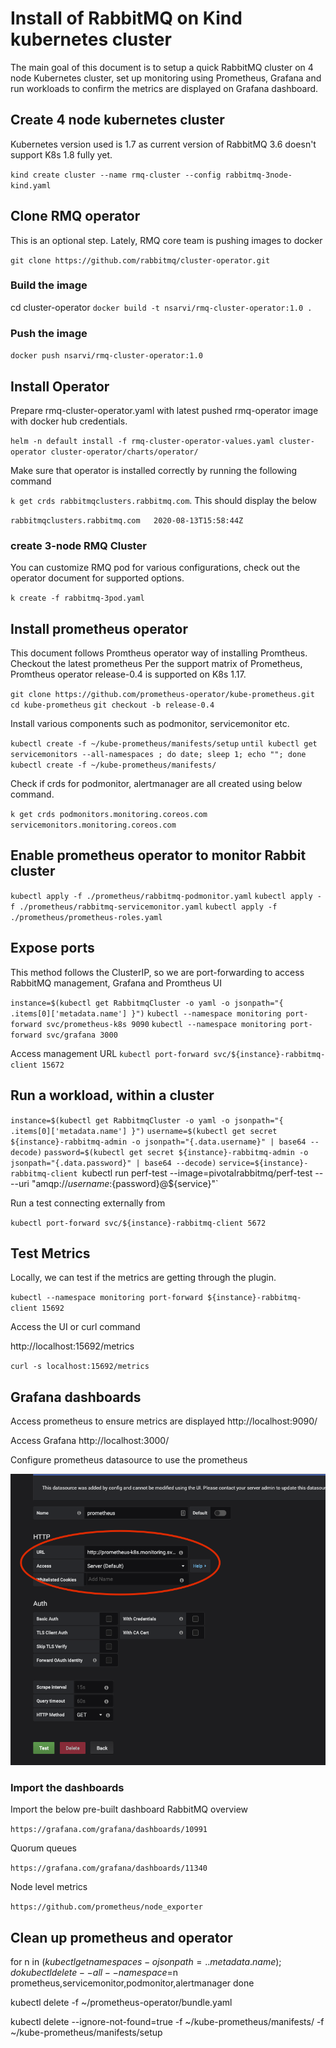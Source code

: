# Install of RabbitMQ on Kind kubernetes cluster

The main goal of this document is to setup a quick RabbitMQ cluster on 4 node Kubernetes cluster, set up monitoring using Prometheus, Grafana and run workloads to confirm the metrics are displayed on Grafana dashboard.


## Create 4 node kubernetes cluster
Kubernetes version used is 1.7 as current version of RabbitMQ 3.6 doesn't support K8s 1.8 fully yet.

`kind create cluster --name rmq-cluster --config rabbitmq-3node-kind.yaml`

## Clone RMQ operator
This is an optional step. Lately, RMQ core team is pushing images to docker

`git clone https://github.com/rabbitmq/cluster-operator.git`

### Build the image

cd cluster-operator
`docker build -t nsarvi/rmq-cluster-operator:1.0 .`

### Push the image

`docker push nsarvi/rmq-cluster-operator:1.0`

## Install Operator

Prepare rmq-cluster-operator.yaml with latest pushed rmq-operator image with docker hub credentials.

`helm -n default install -f rmq-cluster-operator-values.yaml cluster-operator cluster-operator/charts/operator/`

Make sure that operator is installed correctly by running the following command

`k get crds rabbitmqclusters.rabbitmq.com`. This should display the below

`rabbitmqclusters.rabbitmq.com   2020-08-13T15:58:44Z`

### create 3-node RMQ Cluster

You can customize RMQ pod for various configurations, check out the operator document for supported options.

`k create -f rabbitmq-3pod.yaml`

## Install prometheus operator

This document follows Promtheus operator way of installing Promtheus. Checkout the latest prometheus
Per the support matrix of Prometheus, Promtheus operator release-0.4 is supported on K8s 1.17.

`git clone https://github.com/prometheus-operator/kube-prometheus.git`
`cd kube-prometheus`
`git checkout -b release-0.4`

Install various components such as podmonitor, servicemonitor etc.

`kubectl create -f ~/kube-prometheus/manifests/setup`
`until kubectl get servicemonitors --all-namespaces ; do date; sleep 1; echo ""; done`
`kubectl create -f ~/kube-prometheus/manifests/`

Check if  crds for podmonitor, alertmanager are all created using below command.

`k get crds podmonitors.monitoring.coreos.com servicemonitors.monitoring.coreos.com`

## Enable prometheus operator to monitor Rabbit cluster

`kubectl apply -f ./prometheus/rabbitmq-podmonitor.yaml`
`kubectl apply -f ./prometheus/rabbitmq-servicemonitor.yaml`
`kubectl apply -f ./prometheus/prometheus-roles.yaml`

## Expose ports
This method follows the ClusterIP, so we are port-forwarding to access RabbitMQ management, Grafana and Promtheus UI

`instance=$(kubectl get RabbitmqCluster -o yaml -o jsonpath="{ .items[0]['metadata.name'] }")`
 `kubectl --namespace monitoring port-forward svc/prometheus-k8s 9090`
 `kubectl --namespace monitoring port-forward svc/grafana 3000`

Access management URL
`kubectl port-forward svc/${instance}-rabbitmq-client 15672`

## Run a workload, within a cluster

`instance=$(kubectl get RabbitmqCluster -o yaml -o jsonpath="{ .items[0]['metadata.name'] }")`
 `username=$(kubectl get secret ${instance}-rabbitmq-admin -o jsonpath="{.data.username}" | base64 --decode)`
 `password=$(kubectl get secret ${instance}-rabbitmq-admin -o jsonpath="{.data.password}" | base64 --decode)`
 `service=${instance}-rabbitmq-client
 `kubectl run perf-test --image=pivotalrabbitmq/perf-test -- --uri "amqp://${username}:${password}@${service}"`

 Run a test connecting externally from

`kubectl port-forward svc/${instance}-rabbitmq-client 5672`


## Test Metrics
Locally, we can test if the metrics are getting through the plugin.

`kubectl --namespace monitoring port-forward ${instance}-rabbitmq-client 15692`

Access the UI or curl command

 http://localhost:15692/metrics

 `curl -s localhost:15692/metrics`

## Grafana dashboards

Access prometheus to ensure metrics are displayed
http://localhost:9090/


Access Grafana
http://localhost:3000/

Configure prometheus datasource to use the prometheus

![Promtheus Datasource](kind/images/Prometheus-datasource.png)

### Import the dashboards

Import the below pre-built dashboard
RabbitMQ overview

`https://grafana.com/grafana/dashboards/10991`

Quorum queues

`https://grafana.com/grafana/dashboards/11340`

Node level metrics

`https://github.com/prometheus/node_exporter`


## Clean up prometheus and operator
for n in $(kubectl get namespaces -o jsonpath={..metadata.name}); do
  kubectl delete --all --namespace=$n prometheus,servicemonitor,podmonitor,alertmanager
done

kubectl delete -f ~/prometheus-operator/bundle.yaml

kubectl delete --ignore-not-found=true -f ~/kube-prometheus/manifests/ -f ~/kube-prometheus/manifests/setup
